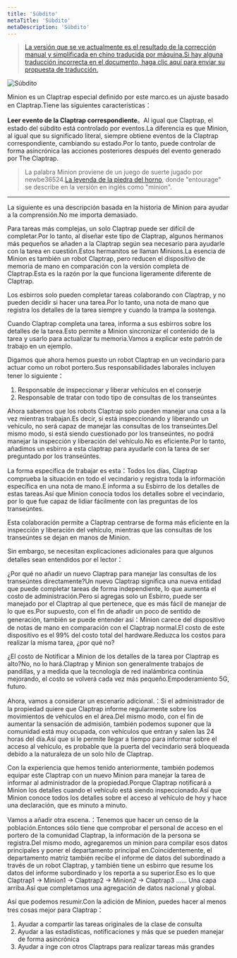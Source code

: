 ```yaml
---
title: 'Súbdito'
metaTitle: 'Súbdito'
metaDescription: 'Súbdito'
---
```


> [La versión que se ve actualmente es el resultado de la corrección manual y simplificada en chino traducida por máquina.Si hay alguna traducción incorrecta en el documento, haga clic aquí para enviar su propuesta de traducción.](https://crwd.in/newbeclaptrap)

![Súbdito](/images/20190228-002.gif)

Minion es un Claptrap especial definido por este marco.es un ajuste basado en Claptrap.Tiene las siguientes características：

**Leer evento de la Claptrap correspondiente**。Al igual que Claptrap, el estado del súbdito está controlado por eventos.La diferencia es que Minion, al igual que su significado literal, siempre obtiene eventos de la Claptrap correspondiente, cambiando su estado.Por lo tanto, puede controlar de forma asincrónica las acciones posteriores después del evento generado por The Claptrap.

> La palabra Minion proviene de un juego de suerte jugado por newbe36524.[La leyenda de la piedra del horno](https://zh.moegirl.org/%E7%82%89%E7%9F%B3%E4%BC%A0%E8%AF%B4), donde "entourage" se describe en la versión en inglés como "minion".

---

La siguiente es una descripción basada en la historia de Minion para ayudar a la comprensión.No me importa demasiado.

Para tareas más complejas, un solo Claptrap puede ser difícil de completar.Por lo tanto, al diseñar este tipo de Claptrap, algunos hermanos más pequeños se añaden a la Claptrap según sea necesario para ayudarle con la tarea en cuestión.Estos hermanitos se llaman Minions.La esencia de Minion es también un robot Claptrap, pero reducen el dispositivo de memoria de mano en comparación con la versión completa de Claptrap.Esta es la razón por la que funciona ligeramente diferente de Claptrap.

Los esbirros solo pueden completar tareas colaborando con Claptrap, y no pueden decidir si hacer una tarea.Por lo tanto, una nota de mano que registra los detalles de la tarea siempre y cuando la trampa la sostenga.

Cuando Claptrap completa una tarea, informa a sus esbirros sobre los detalles de la tarea.Esto permite a Minion sincronizar el contenido de la tarea y usarlo para actualizar tu memoria.Vamos a explicar este patrón de trabajo en un ejemplo.

Digamos que ahora hemos puesto un robot Claptrap en un vecindario para actuar como un robot portero.Sus responsabilidades laborales incluyen tener lo siguiente：

1. Responsable de inspeccionar y liberar vehículos en el conserje
2. Responsable de tratar con todo tipo de consultas de los transeúntes

Ahora sabemos que los robots Claptrap solo pueden manejar una cosa a la vez mientras trabajan.Es decir, si está inspeccionando y liberando un vehículo, no será capaz de manejar las consultas de los transeúntes.Del mismo modo, si está siendo cuestionado por los transeúntes, no podrá manejar la inspección y liberación del vehículo.No es eficiente.Por lo tanto, añadimos un esbirro a esta claptrap para ayudarle con la tarea de ser preguntado por los transeúntes.

La forma específica de trabajar es esta：Todos los días, Claptrap comprueba la situación en todo el vecindario y registra toda la información específica en una nota de mano.E informa a su Esbirro de los detalles de estas tareas.Así que Minion conocía todos los detalles sobre el vecindario, por lo que fue capaz de lidiar fácilmente con las preguntas de los transeúntes.

Esta colaboración permite a Claptrap centrarse de forma más eficiente en la inspección y liberación del vehículo, mientras que las consultas de los transeúntes se dejan en manos de Minion.

Sin embargo, se necesitan explicaciones adicionales para que algunos detalles sean entendidos por el lector：

¿Por qué no añadir un nuevo Claptrap para manejar las consultas de los transeúntes directamente?Un nuevo Claptrap significa una nueva entidad que puede completar tareas de forma independiente, lo que aumenta el costo de administración.Pero si agregas solo un Esbirro, puede ser manejado por el Claptrap al que pertenece, que es más fácil de manejar de lo que es.Por supuesto, con el fin de añadir un poco de sentido de generación, también se puede entender así：Minion carece del dispositivo de notas de mano en comparación con el Claptrap normal.El costo de este dispositivo es el 99% del costo total del hardware.Reduzca los costos para realizar la misma tarea, ¿por qué no?

¿El costo de Notificar a Minion de los detalles de la tarea por Claptrap es alto?No, no lo hará.Claptrap y Minion son generalmente trabajos de pandillas, y a medida que la tecnología de red inalámbrica continúa mejorando, el costo se volverá cada vez más pequeño.Empoderamiento 5G, futuro.

Ahora, vamos a considerar un escenario adicional.：Si el administrador de la propiedad quiere que Claptrap informe regularmente sobre los movimientos de vehículos en el área.Del mismo modo, con el fin de aumentar la sensación de admisión, también podemos suponer que la comunidad está muy ocupada, con vehículos que entran y salen las 24 horas del día.Así que si le permite llegar a tiempo para informar sobre el acceso al vehículo, es probable que la puerta del vecindario será bloqueada debido a la naturaleza de un solo hilo de Claptrap.

Con la experiencia que hemos tenido anteriormente, también podemos equipar este Claptrap con un nuevo Minion para manejar la tarea de informar al administrador de la propiedad.Porque Claptrap notificará a Minion los detalles cuando el vehículo está siendo inspeccionado.Así que Minion conoce todos los detalles sobre el acceso al vehículo de hoy y hace una declaración, que es minuto a minuto.

Vamos a añadir otra escena.：Tenemos que hacer un censo de la población.Entonces sólo tiene que comprobar el personal de acceso en el portero de la comunidad Claptrap, la información de la persona se registra.Del mismo modo, agregaremos un minion para compilar esos datos principales y poner el departamento principal en.Coincidentemente, el departamento matriz también recibe el informe de datos del subordinado a través de un robot Claptrap, y también tiene un esbirro que resume los datos del informe subordinado y los reporta a su superior.Eso es lo que Claptrap1 -> Minion1 -> Claptrap2 -> Minion2 -> Claptrap3 …… Una capa arriba.Así que completamos una agregación de datos nacional y global.

Así que podemos resumir.Con la adición de Minion, puedes hacer al menos tres cosas mejor para Claptrap：

1. Ayudar a compartir las tareas originales de la clase de consulta
2. Ayudar a las estadísticas, notificaciones y más que se pueden manejar de forma asincrónica
3. Ayudar a inge con otros Claptraps para realizar tareas más grandes
